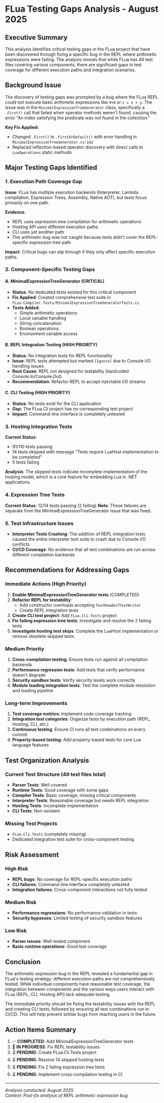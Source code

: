 # FLua Testing Gaps Analysis - August 2025

## Executive Summary
This analysis identifies critical testing gaps in the FLua project that have been discovered through fixing a specific bug in the REPL where arithmetic expressions were failing. The analysis reveals that while FLua has 49 test files covering various components, there are significant gaps in test coverage for different execution paths and integration scenarios.

## Background Issue
The discovery of testing gaps was prompted by a bug where the FLua REPL could not execute basic arithmetic expressions like `9+8` or `z = x + y`. The issue was in the `MinimalExpressionTreeGenerator` class, specifically a `.First()` call that failed when operator methods weren't found, causing the error "An index satisfying the predicate was not found in the collection."

**Key Fix Applied:**
- Changed `.First()` to `.FirstOrDefault()` with error handling in `MinimalExpressionTreeGenerator.cs:142`
- Replaced reflection-based operator discovery with direct calls to `LuaOperations` static methods

## Major Testing Gaps Identified

### 1. **Execution Path Coverage Gap**
**Issue**: FLua has multiple execution backends (Interpreter, Lambda compilation, Expression Trees, Assembly, Native AOT), but tests focus primarily on one path.

**Evidence**: 
- REPL uses expression tree compilation for arithmetic operations
- Hosting API uses different execution paths
- CLI uses yet another path
- The arithmetic bug was not caught because tests didn't cover the REPL-specific expression tree path

**Impact**: Critical bugs can slip through if they only affect specific execution paths.

### 2. **Component-Specific Testing Gaps**

#### A. MinimalExpressionTreeGenerator (CRITICAL)
- **Status**: No dedicated tests existed for this critical component
- **Fix Applied**: Created comprehensive test suite in `FLua.Compiler.Tests/MinimalExpressionTreeGeneratorTests.cs`
- **Tests Added**: 
  - Simple arithmetic operations
  - Local variable handling
  - String concatenation
  - Boolean operations
  - Environment variable access

#### B. REPL Integration Testing (HIGH PRIORITY)
- **Status**: No integration tests for REPL functionality
- **Issue**: REPL tests attempted but marked `[Ignore]` due to Console I/O handling issues
- **Root Cause**: REPL not designed for testability (hardcoded Console.In/Console.Out)
- **Recommendation**: Refactor REPL to accept injectable I/O streams

#### C. CLI Testing (HIGH PRIORITY)
- **Status**: No tests exist for the CLI application
- **Gap**: The FLua.Cli project has no corresponding test project
- **Impact**: Command-line interface is completely untested

### 3. **Hosting Integration Tests**
**Current Status**: 
- 91/110 tests passing
- 14 tests skipped with message "Tests require LuaHost implementation to be completed"
- 5 tests failing

**Analysis**: The skipped tests indicate incomplete implementation of the hosting model, which is a core feature for embedding Lua in .NET applications.

### 4. **Expression Tree Tests**
**Current Status**: 12/14 tests passing (2 failing)
**Note**: These failures are separate from the MinimalExpressionTreeGenerator issue that was fixed.

### 5. **Test Infrastructure Issues**
- **Interpreter Tests Crashing**: The addition of REPL integration tests caused the entire interpreter test suite to crash due to Console I/O conflicts
- **CI/CD Coverage**: No evidence that all test combinations are run across different compilation backends

## Recommendations for Addressing Gaps

### Immediate Actions (High Priority)
1. **Enable MinimalExpressionTreeGenerator tests** (COMPLETED)
2. **Refactor REPL for testability**: 
   - Add constructor overloads accepting `TextReader`/`TextWriter`
   - Create REPL integration tests
3. **Create CLI test project**: Add `FLua.Cli.Tests` project
4. **Fix failing expression tree tests**: Investigate and resolve the 2 failing tests
5. **Investigate hosting test skips**: Complete the LuaHost implementation or remove obsolete skipped tests

### Medium Priority
1. **Cross-compilation testing**: Ensure tests run against all compilation backends
2. **Performance regression tests**: Add tests that verify performance doesn't degrade
3. **Security sandbox tests**: Verify security levels work correctly
4. **Module loading integration tests**: Test the complete module resolution and loading pipeline

### Long-term Improvements
1. **Test coverage metrics**: Implement code coverage tracking
2. **Integration test categories**: Organize tests by execution path (REPL, Hosting, CLI, etc.)
3. **Continuous testing**: Ensure CI runs all test combinations on every commit
4. **Property-based testing**: Add property-based tests for core Lua language features

## Test Organization Analysis

### Current Test Structure (49 test files total)
- **Parser Tests**: Well covered
- **Runtime Tests**: Good coverage with some gaps
- **Compiler Tests**: Basic coverage, missing critical components
- **Interpreter Tests**: Reasonable coverage but needs REPL integration
- **Hosting Tests**: Incomplete implementation
- **CLI Tests**: Non-existent

### Missing Test Projects
- `FLua.Cli.Tests` (completely missing)
- Dedicated integration test suite for cross-component testing

## Risk Assessment

### High Risk
- **REPL bugs**: No coverage for REPL-specific execution paths
- **CLI failures**: Command-line interface completely untested
- **Integration failures**: Cross-component interactions not fully tested

### Medium Risk
- **Performance regressions**: No performance validation in tests
- **Security bypasses**: Limited testing of security sandbox features

### Low Risk
- **Parser issues**: Well-tested component
- **Basic runtime operations**: Good test coverage

## Conclusion
The arithmetic expression bug in the REPL revealed a fundamental gap in FLua's testing strategy: different execution paths are not comprehensively tested. While individual components have reasonable test coverage, the integration between components and the various ways users interact with FLua (REPL, CLI, Hosting API) lack adequate testing.

The immediate priority should be fixing the testability issues with the REPL and creating CLI tests, followed by ensuring all test combinations run in CI/CD. This will help prevent similar bugs from reaching users in the future.

## Action Items Summary
1. ✅ **COMPLETED**: Add MinimalExpressionTreeGenerator tests  
2. 🔄 **IN PROGRESS**: Fix REPL testability issues
3. ⏳ **PENDING**: Create FLua.Cli.Tests project
4. ⏳ **PENDING**: Resolve 14 skipped hosting tests
5. ⏳ **PENDING**: Fix 2 failing expression tree tests
6. ⏳ **PENDING**: Implement cross-compilation testing in CI

---
*Analysis conducted: August 2025*  
*Context: Post-fix analysis of REPL arithmetic expression bug*